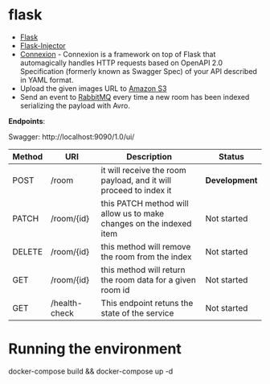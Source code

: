 # flask

- [Flask](http://flask.pocoo.org/)
- [Flask-Injector](https://pypi.python.org/pypi/Flask-Injector)
- [Connexion](https://github.com/zalando/connexion) - Connexion is a framework on top of Flask that automagically handles HTTP requests based on OpenAPI 2.0 Specification (formerly known as Swagger Spec) of your API described in YAML format.
- Upload the given images URL to [Amazon S3](https://github.com/boto/boto)
- Send an event to [RabbitMQ](https://github.com/pika/pika) every time a new room has been indexed serializing the payload with Avro.


**Endpoints**:

Swagger: http://localhost:9090/1.0/ui/

|Method|URI|Description| Status |
|------|---|-----------|--------|
| POST | /room | it will receive the room payload, and it will proceed to index it | **Development** |
| PATCH | /room/{id} | this PATCH method will allow us to make changes on the indexed item | Not started |
| DELETE | /room/{id} | this method will remove the room from the index | Not started |
| GET | /room/{id} | this method will return the room data for a given room id | Not started |
| GET | /health-check | This endpoint retuns the state of the service | Not started |

# Running the environment
docker-compose build && docker-compose up -d
